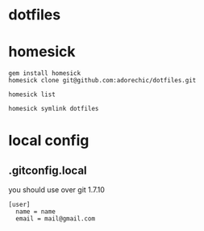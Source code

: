 dotfiles
========
# homesick
```
gem install homesick
homesick clone git@github.com:adorechic/dotfiles.git

homesick list

homesick symlink dotfiles
```

# local config
## .gitconfig.local
you should use over git 1.7.10
```
[user]
  name = name
  email = mail@gmail.com
```
